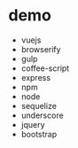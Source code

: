 # demo #

- vuejs
- browserify
- gulp
- coffee-script
- express
- npm
- node
- sequelize
- underscore
- jquery
- bootstrap
